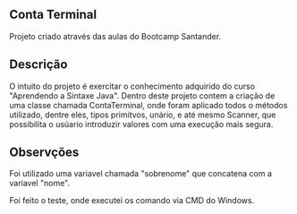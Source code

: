 ## Conta Terminal

Projeto criado através das aulas do Bootcamp Santander.

## Descrição

O intuito do projeto é exercitar o conhecimento adquirido do curso "Aprendendo a Sintaxe Java".
Dentro deste projeto contem a criação de uma classe chamada ContaTerminal, onde foram aplicado todos o métodos utilizado, dentre eles, tipos primitvos, unário, e até mesmo Scanner, que possibilita o usúario introduzir valores com uma execução mais segura.

## Observções

Foi utilizado uma variavel chamada "sobrenome" que concatena com a variavel "nome".

Foi feito o teste, onde executei os comando via CMD do Windows.
